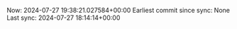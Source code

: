 Now: 2024-07-27 19:38:21.027584+00:00 Earliest commit since sync: None Last sync: 2024-07-27 18:14:14+00:00
